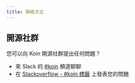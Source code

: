 ```yaml
---
title: 聯絡方式
---
```


## 開源社群

您可以向 Koin 開源社群提出任何問題？
- 來 Slack 的 [#koin](https://kotlinlang.slack.com/?redir=%2Fmessages%2Fkoin) 頻道聊聊
- 在 [Stackoverflow - #koin 標籤](https://stackoverflow.com/questions/tagged/koin) 上發表您的問題